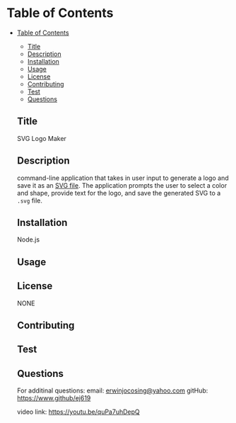   # Table of Contents
  
- [Table of Contents](#table-of-contents)
  - [Title ](#title-)
  - [Description](#description)
  - [Installation](#installation)
  - [Usage](#usage)
  - [License](#license)
  - [Contributing](#contributing)
  - [Test](#test)
  - [Questions](#questions)

  ## Title 

  SVG Logo Maker

  ## Description

  command-line application that takes in user input to generate a logo and save it as an [SVG file](https://en.wikipedia.org/wiki/Scalable_Vector_Graphics). The application prompts the user to select a color and shape, provide text for the logo, and save the generated SVG to a `.svg` file.

  ## Installation

  Node.js

  ## Usage

  

  ## License

  NONE

  ## Contributing

  

  ## Test
  
  

  ## Questions

  For additinal questions:
  email: erwinjocosing@yahoo.com
  gitHub: https://www.github/ej619
  
  video link: https://youtu.be/quPa7uhDepQ
